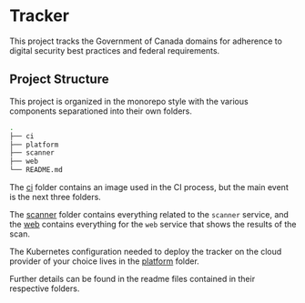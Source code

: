 # Tracker

This project tracks the Government of Canada domains for adherence to digital security best practices and federal requirements.

## Project Structure

This project is organized in the monorepo style with the various components separationed into their own folders.

```sh
.
├── ci
├── platform
├── scanner
├── web
└── README.md
```
The [ci](ci/README.md) folder contains an image used in the CI process, but the main event is the next three folders.

The [scanner](scanner/README.md) folder contains everything related to the `scanner` service, and the [web](web/README.md) contains everything for the `web` service that shows the results of the scan.

The Kubernetes configuration needed to deploy the tracker on the cloud provider of your choice lives in the [platform](platform/README.md) folder.

Further details can be found in the readme files contained in their respective folders.
